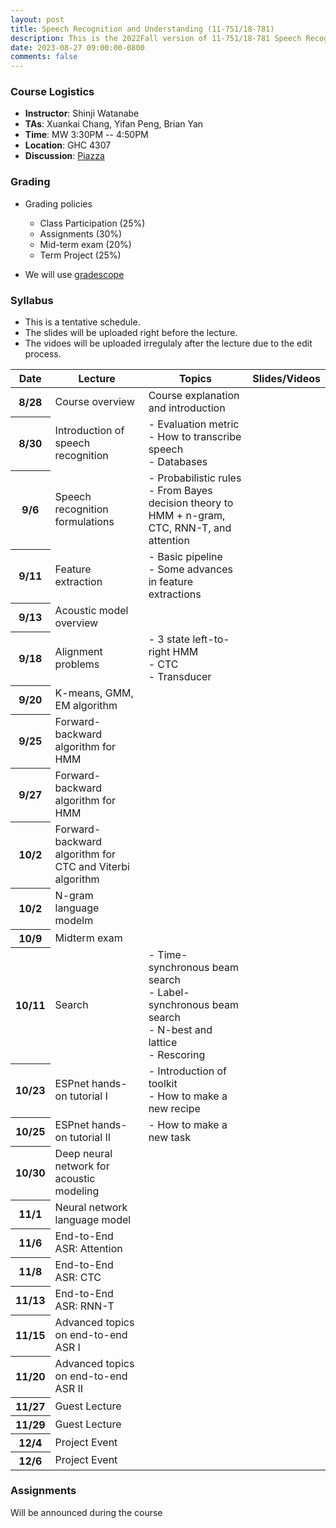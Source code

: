 ```yaml
---
layout: post
title: Speech Recognition and Understanding (11-751/18-781)
description: This is the 2022Fall version of 11-751/18-781 Speech Recognition and Understanding
date: 2023-08-27 09:00:00-0800
comments: false
---
```


<!---
### The Course Overview

Description here
--->

### Course Logistics

* <strong>Instructor</strong>: Shinji Watanabe
* <strong>TAs</strong>: Xuankai Chang, Yifan Peng, Brian Yan
* <strong>Time</strong>: MW 3:30PM -- 4:50PM
* <strong>Location</strong>: GHC 4307
* <strong>Discussion</strong>: [Piazza](https://piazza.com/cmu/fall2023/1175118781/)

<!---
### Course Objectives
--->

### Grading

- Grading policies
  - Class Participation (25%)
  - Assignments (30%)
  - Mid-term exam (20%)
  - Term Project (25%)

- We will use [gradescope](https://www.gradescope.com/courses/564396)

### Syllabus
- This is a tentative schedule.
- The slides will be uploaded right before the lecture.
- The vidoes will be uploaded irregulaly after the lecture due to the edit process.
<table class="table">
  <thead>
    <tr>
      <th scope="col">Date</th>
      <th scope="col">Lecture</th>
      <th scope="col">Topics</th>
      <th scope="col">Slides/Videos</th>
    </tr>
  </thead>
  <tbody>
    <tr>
      <th scope="row">8/28</th>
      <td>Course overview</td>
      <td>Course explanation and introduction</td>
      <td></td>
    </tr>
    <tr>
      <th scope="row">8/30</th>
      <td>Introduction of speech recognition</td>
      <td>
     	- Evaluation metric <br>
    	- How to transcribe speech <br>
    	- Databases
      </td>
      <td></td>
    </tr>
    <tr>
      <th scope="row">9/6</th>
      <td>Speech recognition formulations</td>
      <td>
      	- Probabilistic rules <br>
      	- From Bayes decision theory to HMM + n-gram, CTC, RNN-T, and attention
      </td>
      <td></td>
    </tr>
    <tr>
      <th scope="row">9/11</th>
      <td>Feature extraction</td>
      <td>
      	- Basic pipeline <br>
      	- Some advances in feature extractions
      </td>
      <td></td>
    </tr>
    <tr>
      <th scope="row">9/13</th>
      <td>Acoustic model overview</td>
      <td>
      </td>
      <td></td>
    </tr>
    <tr>
      <th scope="row">9/18</th>
      <td>Alignment problems</td>
      <td>
      - 3 state left-to-right HMM <br>
      - CTC <br>
      - Transducer
      </td>
      <td></td>
    </tr>
    <tr>
      <th scope="row">9/20</th>
      <td>K-means, GMM, EM algorithm</td>
      <td>
      </td>
      <td></td>
    </tr>
    <tr>
      <th scope="row">9/25</th>
      <td>Forward-backward algorithm for HMM</td>
      <td>
      </td>
      <td></td>
    </tr>
    <tr>
      <th scope="row">9/27</th>
      <td>Forward-backward algorithm for HMM</td>
      <td>
      </td>
      <td></td>
    </tr>
    <tr>
      <th scope="row">10/2</th>
      <td>Forward-backward algorithm for CTC and Viterbi algorithm</td>
      <td>
      </td>
      <td></td>
    </tr>
    <tr>
      <th scope="row">10/2</th>
      <td>N-gram language modelm</td>
      <td>
      </td>
      <td></td>
    </tr>
    <tr>
      <th scope="row">10/9</th>
      <td>Midterm exam</td>
      <td>
      </td>
      <td></td>
    </tr>
    <tr>
      <th scope="row">10/11</th>
      <td>Search</td>
      <td>
      	- Time-synchronous beam search <br>
      	- Label-synchronous beam search <br>
      	- N-best and lattice <br>
      	- Rescoring <br>
      </td>
      <td></td>
    </tr>
    <tr>
      <th scope="row">10/23</th>
      <td>ESPnet hands-on tutorial I</td>
      <td>
        - Introduction of toolkit <br>
        - How to make a new recipe
      </td>
      <td></td>
    </tr>
    <tr>
      <th scope="row">10/25</th>
      <td>ESPnet hands-on tutorial II</td>
      <td>
        - How to make a new task
      </td>
      <td></td>
    </tr>
    <tr>
      <th scope="row">10/30</th>
      <td>Deep neural network for acoustic modeling</td>
      <td>
      </td>
      <td></td>
    </tr>
    <tr>
      <th scope="row">11/1</th>
      <td>Neural network language model</td>
      <td>
      </td>
      <td></td>
    </tr>
    <tr>
      <th scope="row">11/6</th>
      <td>End-to-End ASR: Attention</td>
      <td>
      </td>
      <td></td>
    </tr>
    <tr>
      <th scope="row">11/8</th>
      <td>End-to-End ASR: CTC</td>
      <td>
      </td>
      <td></td>
    </tr>
    <tr>
      <th scope="row">11/13</th>
      <td>End-to-End ASR: RNN-T</td>
      <td>
      </td>
      <td></td>
    </tr>
    <tr>
      <th scope="row">11/15</th>
      <td>Advanced topics on end-to-end ASR I</td>
      <td>
      </td>
      <td></td>
    </tr>
    <tr>
      <th scope="row">11/20</th>
      <td>Advanced topics on end-to-end ASR II</td>
      <td>
      </td>
      <td></td>
    </tr>
    <tr>
      <th scope="row">11/27</th>
      <td>Guest Lecture</td>
      <td>
      </td>
      <td></td>
    </tr>
    <tr>
      <th scope="row">11/29</th>
      <td>Guest Lecture</td>
      <td>
      </td>
      <td></td>
    </tr>
    <tr>
      <th scope="row">12/4</th>
      <td>Project Event</td>
      <td>
      </td>
      <td></td>
    </tr>
    <tr>
      <th scope="row">12/6</th>
      <td>Project Event</td>
      <td>
      </td>
      <td></td>
    </tr>
  </tbody>
</table>


### Assignments

Will be announced during the course
